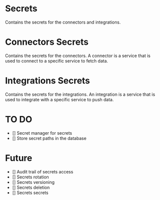 
# Secrets
Contains the secrets for the connectors and integrations.

# Connectors Secrets
Contains the secrets for the connectors. A connector is a service that is used to connect to a specific service to fetch data.

# Integrations Secrets
Contains the secrets for the integrations. An integration is a service that is used to integrate with a specific service to push data.


# TO DO
- [] Secret manager for secrets
- [] Store secret paths in the database


# Future
- [] Audit trail of secrets access
- [] Secrets rotation
- [] Secrets versioning
- [] Secrets deletion
- [] Secrets secrets



